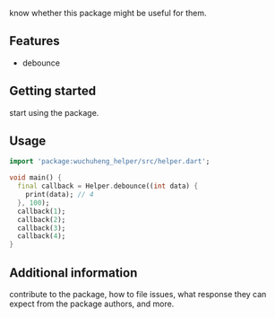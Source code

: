 know whether this package might be useful for them.

## Features
- debounce 

## Getting started

start using the package.

## Usage

```dart
import 'package:wuchuheng_helper/src/helper.dart';

void main() {
  final callback = Helper.debounce((int data) {
    print(data); // 4
  }, 100);
  callback(1);
  callback(2);
  callback(3);
  callback(4);
}
```

## Additional information

contribute to the package, how to file issues, what response they can expect 
from the package authors, and more.
